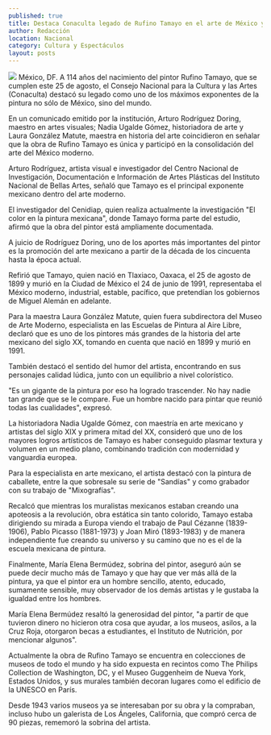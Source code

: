 ```yaml
---
published: true
title: Destaca Conaculta legado de Rufino Tamayo en el arte de México y el mundo
author: Redacción
location: Nacional
category: Cultura y Espectáculos
layout: posts
---
```


![](http://i.imgur.com/xOveGWTm.jpg)
México, DF. A 114 años del nacimiento del pintor Rufino Tamayo, que se cumplen este 25 de agosto, el Consejo Nacional para la Cultura y las Artes (Conaculta) destacó su legado como uno de los máximos exponentes de la pintura no sólo de México, sino del mundo.

En un comunicado emitido por la institución, Arturo Rodríguez Doring, maestro en artes visuales; Nadia Ugalde Gómez, historiadora de arte y Laura González Matute, maestra en historia del arte coincidieron en señalar que la obra de Rufino Tamayo es única y participó en la consolidación del arte del México moderno.

Arturo Rodríguez, artista visual e investigador del Centro Nacional de Investigación, Documentación e Información de Artes Plásticas del Instituto Nacional de Bellas Artes, señaló que Tamayo es el principal exponente mexicano dentro del arte moderno.

El investigador del Cenidiap, quien realiza actualmente la investigación "El color en la pintura mexicana", donde Tamayo forma parte del estudio, afirmó que la obra del pintor está ampliamente documentada.

A juicio de Rodríguez Doring, uno de los aportes más importantes del pintor es la promoción del arte mexicano a partir de la década de los cincuenta hasta la época actual.

Refirió que Tamayo, quien nació en Tlaxiaco, Oaxaca, el 25 de agosto de 1899 y murió en la Ciudad de México el 24 de junio de 1991, representaba el México moderno, industrial, estable, pacífico, que pretendían los gobiernos de Miguel Alemán en adelante.

Para la maestra Laura González Matute, quien fuera subdirectora del Museo de Arte Moderno, especialista en las Escuelas de Pintura al Aire Libre, declaró que es uno de los pintores más grandes de la historia del arte mexicano del siglo XX, tomando en cuenta que nació en 1899 y murió en 1991.

También destacó el sentido del humor del artista, encontrando en sus personajes calidad lúdica, junto con un equilibrio a nivel colorístico.

"Es un gigante de la pintura por eso ha logrado trascender. No hay nadie tan grande que se le compare. Fue un hombre nacido para pintar que reunió todas las cualidades", expresó.

La historiadora Nadia Ugalde Gómez, con maestría en arte mexicano y artistas del siglo XIX y primera mitad del XX, consideró que uno de los mayores logros artísticos de Tamayo es haber conseguido plasmar textura y volumen en un medio plano, combinando tradición con modernidad y vanguardia europea.

Para la especialista en arte mexicano, el artista destacó con la pintura de caballete, entre la que sobresale su serie de "Sandías" y como grabador con su trabajo de "Mixografías".

Recalcó que mientras los muralistas mexicanos estaban creando una apoteosis a la revolución, obra estática sin tanto colorido, Tamayo estaba dirigiendo su mirada a Europa viendo el trabajo de Paul Cézanne (1839-1906), Pablo Picasso (1881-1973) y Joan Miró (1893-1983) y de manera independiente fue creando su universo y su camino que no es el de la escuela mexicana de pintura.

Finalmente, María Elena Bermúdez, sobrina del pintor, aseguró aún se puede decir mucho más de Tamayo y que hay que ver más allá de la pintura, ya que el pintor era un hombre sencillo, atento, educado, sumamente sensible, muy observador de los demás artistas y le gustaba la igualdad entre los hombres.

María Elena Bermúdez resaltó la generosidad del pintor, "a partir de que tuvieron dinero no hicieron otra cosa que ayudar, a los museos, asilos, a la Cruz Roja, otorgaron becas a estudiantes, el Instituto de Nutrición, por mencionar algunos".

Actualmente la obra de Rufino Tamayo se encuentra en colecciones de museos de todo el mundo y ha sido expuesta en recintos como The Philips Collection de Washington, DC, y el Museo Guggenheim de Nueva York, Estados Unidos, y sus murales también decoran lugares como el edificio de la UNESCO en París.

Desde 1943 varios museos ya se interesaban por su obra y la compraban, incluso hubo un galerista de Los Ángeles, California, que compró cerca de 90 piezas, rememoró la sobrina del artista.
